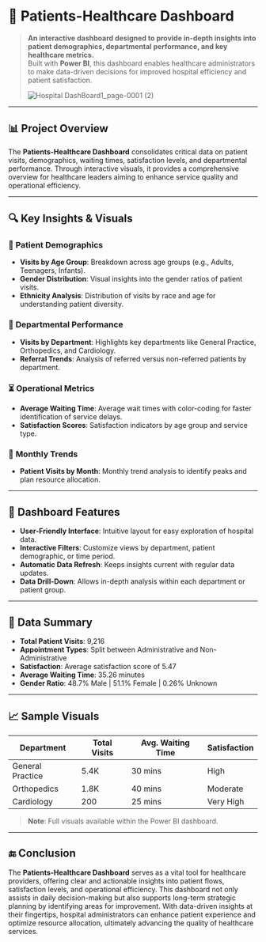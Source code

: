 # 🏥 Patients-Healthcare Dashboard

> **An interactive dashboard designed to provide in-depth insights into patient demographics, departmental performance, and key healthcare metrics.**  
> Built with **Power BI**, this dashboard enables healthcare administrators to make data-driven decisions for improved hospital efficiency and patient satisfaction.
>
> ![Hospital DashBoard1_page-0001 (2)](https://github.com/user-attachments/assets/9a1f72ba-6165-4de4-a928-57fa9e5fa270)


---

## 📊 Project Overview

The **Patients-Healthcare Dashboard** consolidates critical data on patient visits, demographics, waiting times, satisfaction levels, and departmental performance. Through interactive visuals, it provides a comprehensive overview for healthcare leaders aiming to enhance service quality and operational efficiency.

---

## 🔍 Key Insights & Visuals

### 👥 **Patient Demographics**
- **Visits by Age Group**: Breakdown across age groups (e.g., Adults, Teenagers, Infants).
- **Gender Distribution**: Visual insights into the gender ratios of patient visits.
- **Ethnicity Analysis**: Distribution of visits by race and age for understanding patient diversity.

### 🏥 **Departmental Performance**
- **Visits by Department**: Highlights key departments like General Practice, Orthopedics, and Cardiology.
- **Referral Trends**: Analysis of referred versus non-referred patients by department.

### ⏳ **Operational Metrics**
- **Average Waiting Time**: Average wait times with color-coding for faster identification of service delays.
- **Satisfaction Scores**: Satisfaction indicators by age group and service type.

### 📅 **Monthly Trends**
- **Patient Visits by Month**: Monthly trend analysis to identify peaks and plan resource allocation.

---

## 🎯 Dashboard Features

- **User-Friendly Interface**: Intuitive layout for easy exploration of hospital data.
- **Interactive Filters**: Customize views by department, patient demographic, or time period.
- **Automatic Data Refresh**: Keeps insights current with regular data updates.
- **Data Drill-Down**: Allows in-depth analysis within each department or patient group.

---

## 📝 Data Summary

- **Total Patient Visits**: 9,216
- **Appointment Types**: Split between Administrative and Non-Administrative
- **Satisfaction**: Average satisfaction score of 5.47
- **Average Waiting Time**: 35.26 minutes
- **Gender Ratio**: 48.7% Male | 51.1% Female | 0.26% Unknown

---

## 📈 Sample Visuals

| Department         | Total Visits | Avg. Waiting Time | Satisfaction |
|--------------------|--------------|-------------------|--------------|
| General Practice   | 5.4K         | 30 mins          | High         |
| Orthopedics        | 1.8K         | 40 mins          | Moderate     |
| Cardiology         | 200          | 25 mins          | Very High    |
  
> **Note**: Full visuals available within the Power BI dashboard.

---

## 🔚 Conclusion

The **Patients-Healthcare Dashboard** serves as a vital tool for healthcare providers, offering clear and actionable insights into patient flows, satisfaction levels, and operational efficiency. This dashboard not only assists in daily decision-making but also supports long-term strategic planning by identifying areas for improvement. With data-driven insights at their fingertips, hospital administrators can enhance patient experience and optimize resource allocation, ultimately advancing the quality of healthcare services.


